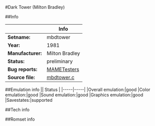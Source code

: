 #Dark Tower (Milton Bradley)

##Info

||Info|
|-----|-----|
|**Setname:**|mbdtower
|**Year:**|1981
|**Manufacturer:**|Milton Bradley
|**Status:**|preliminary
|**Bug reports:**|[MAMETesters](http://mametesters.org/view_all_set.php?type=1&temporary=y&search=mbdtower.c)
|**Source file:**|[mbdtower.c](https://github.com/mamedev/mame/blob/master/src/mess/drivers/mbdtower.c)

##Emulation info
|| Status |
|-----|-----|
|Overall emulation:|good
|Color emulation:|good
|Sound emulation:|good
|Graphics emulation:|good
|Savestates:|supported

##Tech info

##Romset info

<!--- START OF EDITED COMMENT DO NOT TOUCH TEXT ABOVE-->
